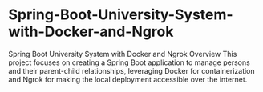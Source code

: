 # Spring-Boot-University-System-with-Docker-and-Ngrok
 Spring Boot University System with Docker and Ngrok Overview This project focuses on creating a Spring Boot application to manage persons and their parent-child relationships, leveraging Docker for containerization and Ngrok for making the local deployment accessible over the internet.
